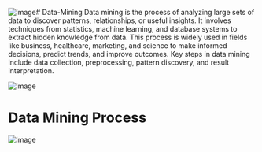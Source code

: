![image](https://github.com/user-attachments/assets/2b20ab98-6714-46da-80e1-f43a671bc4d2)# Data-Mining
Data mining is the process of analyzing large sets of data to discover patterns, relationships, or useful insights. It involves techniques from statistics, machine learning, and database systems to extract hidden knowledge from data. This process is widely used in fields like business, healthcare, marketing, and science to make informed decisions, predict trends, and improve outcomes. Key steps in data mining include data collection, preprocessing, pattern discovery, and result interpretation.

![image](https://github.com/user-attachments/assets/13e55999-0d57-4ebd-bd8b-de0da0a24ac5)

# Data Mining Process

![image](https://github.com/user-attachments/assets/2319da6b-104e-496a-a20f-bc1a76fed34c)

